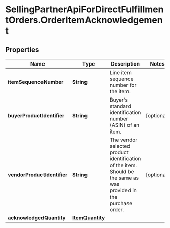 # SellingPartnerApiForDirectFulfillmentOrders.OrderItemAcknowledgement

## Properties

Name | Type | Description | Notes
------------ | ------------- | ------------- | -------------
**itemSequenceNumber** | **String** | Line item sequence number for the item. | 
**buyerProductIdentifier** | **String** | Buyer&#39;s standard identification number (ASIN) of an item. | [optional] 
**vendorProductIdentifier** | **String** | The vendor selected product identification of the item. Should be the same as was provided in the purchase order. | [optional] 
**acknowledgedQuantity** | [**ItemQuantity**](ItemQuantity.md) |  | 


